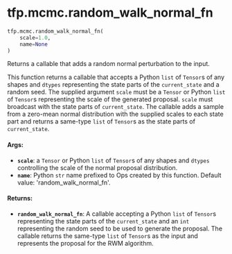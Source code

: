 <div itemscope itemtype="http://developers.google.com/ReferenceObject">
<meta itemprop="name" content="tfp.mcmc.random_walk_normal_fn" />
<meta itemprop="path" content="Stable" />
</div>

# tfp.mcmc.random_walk_normal_fn

``` python
tfp.mcmc.random_walk_normal_fn(
    scale=1.0,
    name=None
)
```

Returns a callable that adds a random normal perturbation to the input.

This function returns a callable that accepts a Python `list` of `Tensor`s of
any shapes and `dtypes`  representing the state parts of the `current_state`
and a random seed. The supplied argument `scale` must be a `Tensor` or Python
`list` of `Tensor`s representing the scale of the generated
proposal. `scale` must broadcast with the state parts of `current_state`.
The callable adds a sample from a zero-mean normal distribution with the
supplied scales to each state part and returns a same-type `list` of `Tensor`s
as the state parts of `current_state`.

#### Args:

* <b>`scale`</b>: a `Tensor` or Python `list` of `Tensor`s of any shapes and `dtypes`
    controlling the scale of the normal proposal distribution.
* <b>`name`</b>: Python `str` name prefixed to Ops created by this function.
      Default value: 'random_walk_normal_fn'.


#### Returns:

* <b>`random_walk_normal_fn`</b>: A callable accepting a Python `list` of `Tensor`s
    representing the state parts of the `current_state` and an `int`
    representing the random seed to be used to generate the proposal. The
    callable returns the same-type `list` of `Tensor`s as the input and
    represents the proposal for the RWM algorithm.